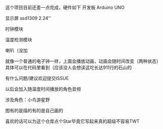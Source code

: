 这个项目目前还差一点完成，硬件如下
开发板
Arduino UNO

显示屏
ssd1309 2.24''

时钟模块

温度检测模块

喇叭（没加

就像一个普通的电子钟一样，上面会播放动画，动画会随时间改变（两种状态）
具体可以在代码里看到（应该没人会想读这坨长达911行的石山的

有什么问题/建议欢迎提交ISSUE

以后会加入随温度时间播放的角色音频

涉及角色：小鸟游星野

图有的是描的有的是自己画的

喜欢的话可以为这个仓库点个Star毕竟它写起来真的超级不容易TWT

